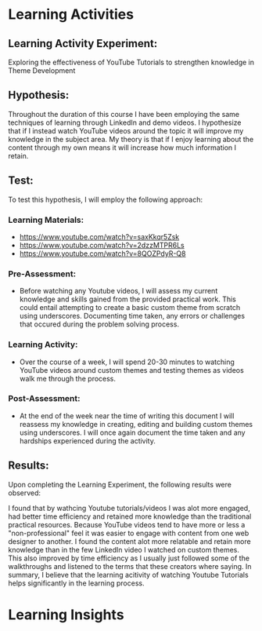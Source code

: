 # Learning Activities

## Learning Activity Experiment: 
Exploring the effectiveness of YouTube Tutorials to strengthen knowledge in Theme Development 

## Hypothesis:

Throughout the duration of this course I have been employing the same techniques of learning through LinkedIn and demo videos. I hypothesize that if I instead watch YouTube videos around the topic it will improve my knowledge in the subject area. My theory is that if I enjoy learning about the content through my own means it will increase how much information I retain.  

## Test: 

To test this hypothesis, I will employ the following approach:

### Learning Materials: 
- https://www.youtube.com/watch?v=saxKkqr5Zsk
- https://www.youtube.com/watch?v=2dzzMTPR6Ls
- https://www.youtube.com/watch?v=8QOZPdyR-Q8


### Pre-Assessment:
- Before watching any Youtube videos, I will assess my current knowledge and skills gained from the provided practical work. This could entail attempting to create a basic custom theme from scratch using underscores. Documenting time taken, any errors or challenges that occured during the problem solving process.

### Learning Activity: 
- Over the course of a week, I will spend 20-30 minutes to watching YouTube videos around custom themes and testing themes as videos walk me through the process.

### Post-Assessment:
- At the end of the week near the time of writing this document I will reassess my knowledge in creating, editing and building custom themes using underscores. I will once again document the time taken and any hardships experienced during the activity. 

## Results:

Upon completing the Learning Experiment, the following results were observed:

I found that by wathcing Youtube tutorials/videos I was alot more engaged, had better time efficiency and retained more knowledge than the traditional practical resources. Because YouTube videos tend to have more or less a "non-professional" feel it was easier to engage with content from one web designer to another. I found the content alot more relatable and retain more knowledge than in the few LinkedIn video I watched on custom themes. This also improved by time efficiency as I usually just followed some of the walkthroughs and listened to the terms that these creators where saying. In summary, I believe that the learning acitivity of watching Youtube Tutorials helps significantly in the learning process. 


# Learning Insights

